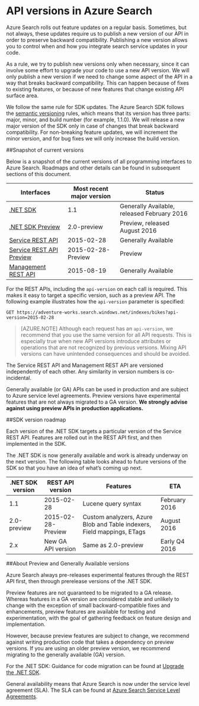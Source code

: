 <properties
   pageTitle="API versions of Azure Search | Microsoft Azure | Search API"
   description="Version policy for Azure Search REST APIs and the client library in the .NET SDK."
   services="search"
   documentationCenter=""
   authors="brjohnstmsft"
   manager="pablocas"
   editor=""/>

<tags
   ms.service="search"
   ms.devlang="dotnet"
   ms.workload="search"
   ms.topic="article"
   ms.tgt_pltfrm="na"
   ms.date="08/16/2016"
   ms.author="brjohnst"/>

# <a name="api-versions-in-azure-search"></a>API versions in Azure Search

Azure Search rolls out feature updates on a regular basis. Sometimes, but not always, these updates require us to publish a new version of our API in order to preserve backward compatibility. Publishing a new version allows you to control when and how you integrate search service updates in your code.

As a rule, we try to publish new versions only when necessary, since it can involve some effort to upgrade your code to use a new API version. We will only publish a new version if we need to change some aspect of the API in a way that breaks backward compatibility. This can happen because of fixes to existing features, or because of new features that change existing API surface area.

We follow the same rule for SDK updates. The Azure Search SDK follows the [semantic versioning](http://semver.org/) rules, which means that its version has three parts: major, minor, and build number (for example, 1.1.0). We will release a new major version of the SDK only in case of changes that break backward compatibility. For non-breaking feature updates, we will increment the minor version, and for bug fixes we will only increase the build version.

##<a name="snapshot-of-current-versions"></a>Snapshot of current versions 

Below is a snapshot of the current versions of all programming interfaces to Azure Search. Roadmaps and other details can be found in subsequent sections of this document.

Interfaces|Most recent major version|Status
----------|-------------------------|------
[.NET SDK](https://msdn.microsoft.com/library/azure/dn951165.aspx)|1.1|Generally Available, released February 2016
[.NET SDK Preview](https://msdn.microsoft.com/library/mt761536%28v=azure.103%29.aspx)|2.0-preview|Preview, released August 2016
[Service REST API](https://msdn.microsoft.com/library/azure/dn798935.aspx)|2015-02-28|Generally Available
[Service REST API Preview](search-api-2015-02-28-preview.md)|2015-02-28-Preview|Preview
[Management REST API](https://msdn.microsoft.com/library/azure/dn832684.aspx)|2015-08-19|Generally Available

For the REST APIs, including the `api-version` on each call is required. This makes it easy to target a specific version, such as a preview API. The following example illustrates how the `api-version` parameter is specified:

    GET https://adventure-works.search.windows.net/indexes/bikes?api-version=2015-02-28

> [AZURE.NOTE] Although each request has an `api-version`, we recommend that you use the same version for all API requests. This is especially true when new API versions introduce attributes or operations that are not recognized by previous versions. Mixing API versions can have unintended consequences and should be avoided.
> 
The Service REST API and Management REST API are versioned independently of each other. Any similarity in version numbers is co-incidental.

Generally available (or GA) APIs can be used in production and are subject to Azure service level agreements. Preview versions have experimental features that are not always migrated to a GA version. **We strongly advise against using preview APIs in production applications.**

##<a name="sdk-version-roadmap"></a>SDK version roadmap

Each version of the .NET SDK targets a particular version of the Service REST API. Features are rolled out in the REST API first, and then implemented in the SDK.

The .NET SDK is now generally available and work is already underway on the next version. The following table looks ahead to future versions of the SDK so that you have an idea of what’s coming up next.

.NET SDK version|REST API version|Features|ETA
----------------|----------------|--------|---
1.1|2015-02-28|Lucene query syntax|February 2016
2.0-preview|2015-02-28-Preview|Custom analyzers, Azure Blob and Table indexers, Field mappings, ETags|August 2016
2.x|New GA API version|Same as 2.0-preview|Early Q4 2016

##<a name="about-preview-and-generally-available-versions"></a>About Preview and Generally Available versions

Azure Search always pre-releases experimental features through the REST API first, then through prerelease versions of the .NET SDK.

Preview features are not guaranteed to be migrated to a GA release. Whereas features in a GA version are considered stable and unlikely to change with the exception of small backward-compatible fixes and enhancements, preview features are available for testing and experimentation, with the goal of gathering feedback on feature design and implementation. 

However, because preview features are subject to change, we recommend against writing production code that takes a dependency on preview versions. If you are using an older preview version, we recommend migrating to the generally available (GA) version. 

For the .NET SDK: Guidance for code migration can be found at [Upgrade the .NET SDK](search-dotnet-sdk-migration.md).

General availability means that Azure Search is now under the service level agreement (SLA). The SLA can be found at [Azure Search Service Level Agreements](https://azure.microsoft.com/support/legal/sla/search/v1_0/).

